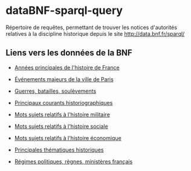# dataBNF-sparql-query

Répertoire de requêtes, permettant de trouver les notices d'autorités relatives à la discipline historique depuis le site  http://data.bnf.fr/sparql/

## Liens vers les données de la BNF

* [Années principales de l'histoire de France](http://data.bnf.fr/sparql?default-graph-uri=&query=PREFIX+skos%3A+%3Chttp%3A%2F%2Fwww.w3.org%2F2004%2F02%2Fskos%2Fcore%23%3E%0D%0A%0D%0ASELECT+DISTINCT+%3Fsujet+%3Flabel%0D%0AWHERE+%7B%0D%0A++%3Fsujet+dcterms%3AisPartOf+%3Chttp%3A%2F%2Fdata.bnf.fr%2Fvocabulary%2Fscheme%2Fr166%3E+%3B%0D%0A++skos%3AprefLabel+%3Flabel.%0D%0A%0D%0A%0D%0A++FILTER+%28regex%28str%28%3Flabel%29%2C%22%5EFrance+--+.*%5B0-9%5D%5B0-9%5D%5B0-9%5D%22%29%29%0D%0A%7D%0D%0AORDER+BY+%3Flabel&format=text%2Fhtml&timeout=0&should-sponge=&debug=on)

* [Événements majeurs de la ville de Paris](http://data.bnf.fr/sparql?default-graph-uri=&query=%0D%0APREFIX+skos%3A+%3Chttp%3A%2F%2Fwww.w3.org%2F2004%2F02%2Fskos%2Fcore%23%3E%0D%0A%0D%0ASELECT+DISTINCT+%3Fsujet+%3Flabel%0D%0AWHERE+%7B%0D%0A++%3Fsujet+skos%3AprefLabel+%3Flabel.%0D%0A%0D%0A%0D%0A++FILTER+%28regex%28str%28%3Flabel%29%2C%22%5EParis+.*+--+.*%5B0-9%5D%5B0-9%5D%22%29%29%0D%0A%7D%0D%0AORDER+BY+%3Flabel&format=text%2Fhtml&timeout=0&should-sponge=&debug=on)

* [Guerres, batailles, soulèvements](http://data.bnf.fr/sparql?default-graph-uri=&query=PREFIX+skos%3A+%3Chttp%3A%2F%2Fwww.w3.org%2F2004%2F02%2Fskos%2Fcore%23%3E%0D%0A%0D%0ASELECT+DISTINCT+%3Fsujet+%3Flabel+%3Flabel2+%3Flabel3%0D%0AWHERE+%7B%0D%0A++%3Fsujet+dcterms%3AisPartOf+%3Chttp%3A%2F%2Fdata.bnf.fr%2Fvocabulary%2Fscheme%2Fr166%3E+%3B%0D%0A++skos%3AprefLabel+%3Flabel.%0D%0A%0D%0A++OPTIONAL+%7B%0D%0A%0D%0A++++%3Fsujet+skos%3Anarrower+%3Furi2.%0D%0A++++%3Furi2+skos%3AprefLabel+%3Flabel2%0D%0A%0D%0A++++++OPTIONAL+%7B%0D%0A%0D%0A++++%3Furi2+skos%3Anarrower+%3Furi3.%0D%0A++++%3Furi3+skos%3AprefLabel+%3Flabel3%0D%0A%0D%0A++++%7D%0D%0A%0D%0A%7D%0D%0A%0D%0A++FILTER+%28%28regex%28str%28%3Flabel%29%2C%22%5B0-9%5D.*bataille%22%29%29+%7C%7C+%28regex%28str%28%3Flabel%29%2C%22%5B0-9%5D.*guerre%22%29%29+%7C%7C+%28regex%28str%28%3Flabel%29%2C%22%5B0-9%5D.*si%C3%A8ge%22%29%29+%29%0D%0A%7D%0D%0AORDER+BY+%3Flabel&format=text%2Fhtml&timeout=0&should-sponge=&debug=on)

* [Principaux courants historiographiques](http://data.bnf.fr/sparql?default-graph-uri=&query=PREFIX+skos%3A+%3Chttp%3A%2F%2Fwww.w3.org%2F2004%2F02%2Fskos%2Fcore%23%3E%0D%0ASELECT+DISTINCT+%3Fsujet+%3Flabel+%3Flabel2+%3Flabel3%0D%0AWHERE+%7B%0D%0A++%3Fsujet+dcterms%3AisPartOf+%3Chttp%3A%2F%2Fdata.bnf.fr%2Fvocabulary%2Fscheme%2Fr166%3E+%3B++%23Recherche+parmis+l%27ensemble+des+noms+communs+du+Rameau%0D%0A++skos%3AprefLabel+%3Flabel.+%23Cherche+la+forme+retenue+de+ce+mot+sujet+et+l%27affiche+dans+la+colonne+%3Flabel%0D%0A++%0D%0A++%0D%0A%0D%0A++OPTIONAL%7B%0D%0A++%3Fsujet+skos%3Anarrower+%3Furi2.+%23Pour+chaque+mot+sujet+%3A+recherche+l%27ensemble+des+%C2%AB+sous-mots+sujets+%C2%BB%0D%0A++%3Furi2+skos%3AprefLabel+%3Flabel2+%23Cherche+la+forme+retenue+des+sous-mots+sujet+et+l%27affiche+dans+la+colonne+%3Flabel2%0D%0A%0D%0A+++++OPTIONAL%7B%0D%0A++++++++%3Furi2+skos%3Anarrower+%3Furi3.++%23Pour+chaque+sous-sujet+%3A+recherche+l%27ensemble+des+%C2%AB+sous-sous-mot+sujet+%C2%BB%0D%0A++++++++%3Furi3+skos%3AprefLabel+%3Flabel3+%23Cherche+la+forme+retenue+pour+l%27ensemble+des+sous-sous-mot+sujet+et+l%27affiche+dans+la+colonne+%3Flabel3%0D%0A%0D%0A++++%7D%0D%0A%0D%0A++%7D%0D%0A++%0D%0A++FILTER+regex%28str%28%3Flabel%29%2C%27istoriographie%27%29+%23Recherche+parmis+les+mots+sujet+comprenant+le+terme+%27istoriographie%27%0D%0A++%0D%0A%7D%0D%0AORDER+BY+%3Flabel&format=text%2Fhtml&timeout=0&should-sponge=&debug=on)

* [Mots sujets relatifs à l'histoire militaire](http://data.bnf.fr/sparql?default-graph-uri=&query=PREFIX+skos%3A+%3Chttp%3A%2F%2Fwww.w3.org%2F2004%2F02%2Fskos%2Fcore%23%3E%0D%0A%0D%0ASELECT+DISTINCT+%3Fsujet+%3Flabel+%3Flabel2+%3Flabel3%0D%0AWHERE+%7B%0D%0A++%3Fsujet+dcterms%3AisPartOf+%3Chttp%3A%2F%2Fdata.bnf.fr%2Fvocabulary%2Fscheme%2Fr166%3E+%3B%0D%0A++skos%3AprefLabel+%3Flabel.%0D%0A%0D%0A++OPTIONAL+%7B%0D%0A%0D%0A++++%3Fsujet+skos%3Anarrower+%3Furi2.%0D%0A++++%3Furi2+skos%3AprefLabel+%3Flabel2%0D%0A%0D%0A++++++OPTIONAL+%7B%0D%0A%0D%0A++++%3Furi2+skos%3Anarrower+%3Furi3.%0D%0A++++%3Furi3+skos%3AprefLabel+%3Flabel3%0D%0A%0D%0A++++%7D%0D%0A%0D%0A%7D%0D%0A%0D%0A++FILTER+regex%28str%28%3Flabel%29%2C%22%5EHistoire+militaire%22%29%0D%0A%7D%0D%0AORDER+BY+%3Flabel&format=text%2Fhtml&timeout=0&should-sponge=&debug=on)

* [Mots sujets relatifs à l'histoire sociale](http://data.bnf.fr/sparql?default-graph-uri=&query=PREFIX+skos%3A+%3Chttp%3A%2F%2Fwww.w3.org%2F2004%2F02%2Fskos%2Fcore%23%3E%0D%0A%0D%0ASELECT+DISTINCT+%3Fsujet+%3Flabel+%3Flabel2+%3Flabel3%0D%0AWHERE+%7B%0D%0A++%3Fsujet+dcterms%3AisPartOf+%3Chttp%3A%2F%2Fdata.bnf.fr%2Fvocabulary%2Fscheme%2Fr166%3E+%3B%0D%0A++skos%3AprefLabel+%3Flabel.%0D%0A%0D%0A++OPTIONAL+%7B%0D%0A%0D%0A++++%3Fsujet+skos%3Anarrower+%3Furi2.%0D%0A++++%3Furi2+skos%3AprefLabel+%3Flabel2%0D%0A%0D%0A++++++OPTIONAL+%7B%0D%0A%0D%0A++++%3Furi2+skos%3Anarrower+%3Furi3.%0D%0A++++%3Furi3+skos%3AprefLabel+%3Flabel3%0D%0A%0D%0A++++%7D%0D%0A%0D%0A%7D%0D%0A%0D%0A%0D%0A++FILTER+regex%28str%28%3Flabel%29%2C%22%5EHistoire+sociale%22%29%0D%0A%7D%0D%0AORDER+BY+%3Flabel&format=text%2Fhtml&timeout=0&should-sponge=&debug=[on)

* [Mots sujets relatifs à l'histoire économique](http://data.bnf.fr/sparql?default-graph-uri=&query=PREFIX+skos%3A+%3Chttp%3A%2F%2Fwww.w3.org%2F2004%2F02%2Fskos%2Fcore%23%3E%0D%0A%0D%0ASELECT+DISTINCT+%3Fsujet+%3Flabel+%3Flabel2+%3Flabel3%0D%0AWHERE+%7B%0D%0A++%3Fsujet+dcterms%3AisPartOf+%3Chttp%3A%2F%2Fdata.bnf.fr%2Fvocabulary%2Fscheme%2Fr166%3E+%3B%0D%0A++skos%3AprefLabel+%3Flabel.%0D%0A%0D%0A++OPTIONAL+%7B%0D%0A%0D%0A++++%3Fsujet+skos%3Anarrower+%3Furi2.%0D%0A++++%3Furi2+skos%3AprefLabel+%3Flabel2%0D%0A%0D%0A++++++OPTIONAL+%7B%0D%0A%0D%0A++++%3Furi2+skos%3Anarrower+%3Furi3.%0D%0A++++%3Furi3+skos%3AprefLabel+%3Flabel3%0D%0A%0D%0A++++%7D%0D%0A%0D%0A%7D%0D%0A%0D%0A++FILTER+regex%28str%28%3Flabel%29%2C%22%5EHistoire+%C3%A9conomique%22%29%0D%0A%7D%0D%0AORDER+BY+%3Flabel&format=text%2Fhtml&timeout=0&should-sponge=&debug=on)

* [Principales thématiques historiques](http://data.bnf.fr/sparql?default-graph-uri=&query=PREFIX+skos%3A+%3Chttp%3A%2F%2Fwww.w3.org%2F2004%2F02%2Fskos%2Fcore%23%3E%0D%0ASELECT+DISTINCT+%3Fsujet+%3Flabel+%231%C3%A8re+colonne+%3D+l%27URL+de+la+notice+%28%3Fsujet%29+%C2%A6+2e+colonne+%3D+mot+sujet+%28%3Flabel%29%0D%0AWHERE+%7B%0D%0A++%3Fsujet+dcterms%3AisPartOf+%3Chttp%3A%2F%2Fdata.bnf.fr%2Fvocabulary%2Fscheme%2Fr166%3E+%3B++%23Recherche+parmis+l%27ensemble+des+noms+communs+du+Rameau%0D%0A%0D%0A++skos%3AprefLabel+%3Flabel.++%23+Selectionne+la+forme+retenue+du+mot+sujet+qui+sera+affich%C3%A9+dans+colonne+%3Flabel%0D%0A%0D%0A++FILTER+%28regex%28str%28%3Flabel%29%2C%22%5EHistoire%22%29+%26%26+%21regex%28str%28%3Flabel%29%2C%22dr%C3%B4le%22%29%29++%23Recherche+les+mots+sujets+%28%3Flabel%29+comprenant+le+terme+Histoire+et+n%27ayant+pas+le+mot+sujet+de+litt%C3%A9rature+%3A+%22Histoire+dr%C3%B4le%22%0D%0A%7D%0D%0AORDER+BY+%3Flabel+%23+trier+les+resultats+par+mots+sujets+et+par+ordre+alphab%C3%A9tique&format=text%2Fhtml&timeout=0&should-sponge=&debug=on)

* [Régimes politiques, règnes, ministères français](http://data.bnf.fr/sparql?default-graph-uri=&query=SELECT+DISTINCT+%3Fsujet+%3Flabel%0D%0AWHERE+%7B%0D%0A++%3Fsujet+skos%3AprefLabel+%3Flabel.%0D%0A++%0D%0A++FILTER+%28regex%28str%28%3Flabel%29%2C+%22%5EFrance+--+%5B0-9%5D%22%29%29%0D%0A%7D&format=text%2Fhtml&timeout=0&should-sponge=&debug=on)

